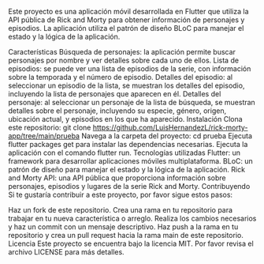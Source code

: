 Este proyecto es una aplicación móvil desarrollada en Flutter que utiliza la API pública de Rick and Morty para obtener información de personajes y episodios. La aplicación utiliza el patrón de diseño BLoC para manejar el estado y la lógica de la aplicación.

Características
Búsqueda de personajes: la aplicación permite buscar personajes por nombre y ver detalles sobre cada uno de ellos.
Lista de episodios: se puede ver una lista de episodios de la serie, con información sobre la temporada y el número de episodio.
Detalles del episodio: al seleccionar un episodio de la lista, se muestran los detalles del episodio, incluyendo la lista de personajes que aparecen en él.
Detalles del personaje: al seleccionar un personaje de la lista de búsqueda, se muestran detalles sobre el personaje, incluyendo su especie, género, origen, ubicación actual, y episodios en los que ha aparecido.
Instalación
Clona este repositorio: git clone https://github.com/LuisHernandezL/rick-morty-app/tree/main/prueba
Navega a la carpeta del proyecto: cd prueba
Ejecuta flutter packages get para instalar las dependencias necesarias.
Ejecuta la aplicación con el comando flutter run.
Tecnologías utilizadas
Flutter: un framework para desarrollar aplicaciones móviles multiplataforma.
BLoC: un patrón de diseño para manejar el estado y la lógica de la aplicación.
Rick and Morty API: una API pública que proporciona información sobre personajes, episodios y lugares de la serie Rick and Morty.
Contribuyendo
Si te gustaría contribuir a este proyecto, por favor sigue estos pasos:

Haz un fork de este repositorio.
Crea una rama en tu repositorio para trabajar en tu nueva característica o arreglo.
Realiza los cambios necesarios y haz un commit con un mensaje descriptivo.
Haz push a la rama en tu repositorio y crea un pull request hacia la rama main de este repositorio.
Licencia
Este proyecto se encuentra bajo la licencia MIT. Por favor revisa el archivo LICENSE para más detalles.
